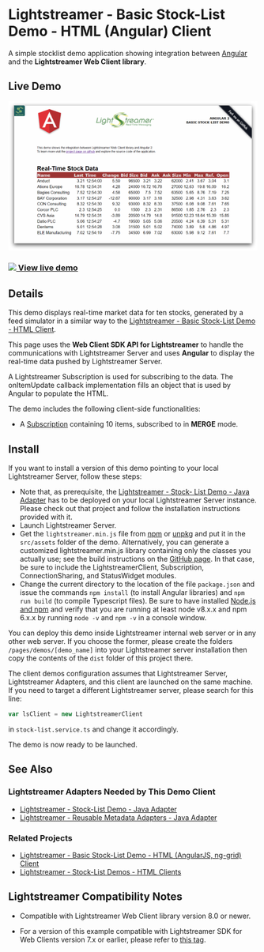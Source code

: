 # Lightstreamer - Basic Stock-List Demo - HTML (Angular) Client

<!-- START DESCRIPTION lightstreamer-example-stocklist-client-angular2 -->

A simple stocklist demo application showing integration between [Angular](http://angular.io/) and the <b>Lightstreamer Web Client library</b>.

## Live Demo

[![screenshot](screenshot_large.png)](https://demos.lightstreamer.com/Angular2Demo/)<br>
### [![](http://demos.lightstreamer.com/site/img/play.png) View live demo](https://demos.lightstreamer.com/Angular2Demo/)<br>

## Details

This demo displays real-time market data for ten stocks, generated by a feed simulator in a similar way to the [Lightstreamer - Basic Stock-List Demo - HTML Client](https://github.com/Lightstreamer/Lightstreamer-example-StockList-client-javascript#basic-stock-list-demo---html-client).<br>

This page uses the <b>Web Client SDK API for Lightstreamer</b> to handle the communications with Lightstreamer Server and uses <b>Angular</b> to display the real-time data pushed by Lightstreamer Server.

A Lightstreamer Subscription is used for subscribing to the data. The onItemUpdate callback implementation fills an object that is used by Angular to populate the HTML.

The demo includes the following client-side functionalities:
* A [Subscription](https://lightstreamer.com/api/ls-web-client/latest/Subscription.html) containing 10 items, subscribed to in **MERGE** mode.

<!-- END DESCRIPTION lightstreamer-example-stocklist-client-angular2 -->

## Install

If you want to install a version of this demo pointing to your local Lightstreamer Server, follow these steps:

* Note that, as prerequisite, the [Lightstreamer - Stock- List Demo - Java Adapter](https://github.com/Lightstreamer/Lightstreamer-example-Stocklist-adapter-java) has to be deployed on your local Lightstreamer Server instance. Please check out that project and follow the installation instructions provided with it.
* Launch Lightstreamer Server.
* Get the `lightstreamer.min.js` file from [npm](https://www.npmjs.com/package/lightstreamer-client-web) or [unpkg](https://unpkg.com/lightstreamer-client-web/lightstreamer.min.js) and put it in the `src/assets` folder of the demo.
  Alternatively, you can generate a customized lightstreamer.min.js library containing only the classes you actually use;
  see the build instructions on the [GitHub page](https://github.com/Lightstreamer/Lightstreamer-lib-client-javascript#building).
  In that case, be sure to include the LightstreamerClient, Subscription, ConnectionSharing, and StatusWidget modules.
* Change the current directory to the location of the file `package.json` and issue the commands `npm install` (to install Angular libraries) and `npm run build` (to compile Typescript files). Be sure to have installed [Node.js and npm](https://nodejs.org/en/download/) and verify that you are running at least node v8.x.x and npm 6.x.x by running `node -v` and `npm -v` in a console window. 

You can deploy this demo inside Lightstreamer internal web server or in any other web server.
If you choose the former, please create the folders `/pages/demos/[demo_name]` into your Lightstreamer server installation then copy the contents of the `dist` folder of this project there.

The client demos configuration assumes that Lightstreamer Server, Lightstreamer Adapters, and this client are launched on the same machine. If you need to target a different Lightstreamer server, please search for this line:
```js
var lsClient = new LightstreamerClient
```
in `stock-list.service.ts` and change it accordingly.

The demo is now ready to be launched.

## See Also

### Lightstreamer Adapters Needed by This Demo Client
<!-- START RELATED_ENTRIES -->

* [Lightstreamer - Stock-List Demo - Java Adapter](https://github.com/Lightstreamer/Lightstreamer-example-Stocklist-adapter-java)
* [Lightstreamer - Reusable Metadata Adapters - Java Adapter](https://github.com/Lightstreamer/Lightstreamer-example-ReusableMetadata-adapter-java)

<!-- END RELATED_ENTRIES -->

### Related Projects

* [Lightstreamer - Basic Stock-List Demo - HTML (AngularJS, ng-grid) Client](https://github.com/Lightstreamer/Lightstreamer-example-StockList-client-angular)
* [Lightstreamer - Stock-List Demos - HTML Clients](https://github.com/Lightstreamer/Lightstreamer-example-Stocklist-client-javascript)

## Lightstreamer Compatibility Notes

* Compatible with Lightstreamer Web Client library version 8.0 or newer.

* For a version of this example compatible with Lightstreamer SDK for Web Clients version 7.x or earlier, please refer to [this tag](https://github.com/Lightstreamer/Lightstreamer-example-StockList-client-angular2/releases/tag/latest-for-client-7.x).
